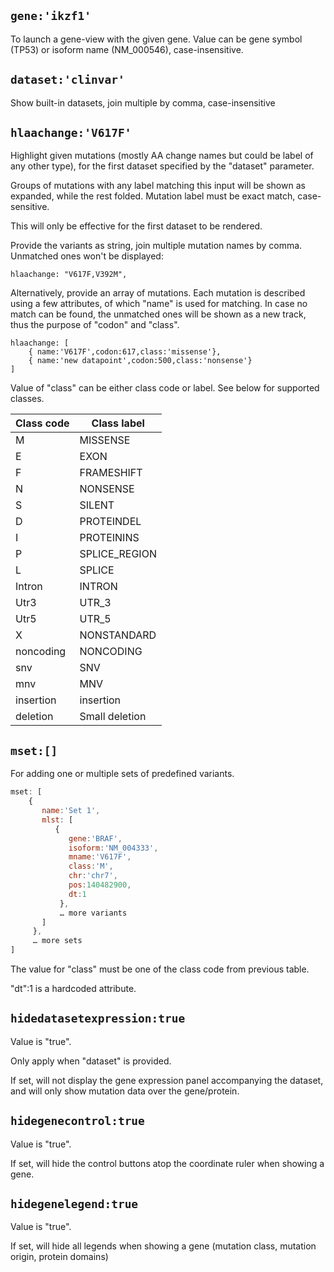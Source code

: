 ## `gene:'ikzf1'`

To launch a gene-view with the given gene. Value can be gene symbol
(TP53) or isoform name (NM\_000546), case-insensitive.

## `dataset:'clinvar'`

Show built-in datasets, join multiple by comma, case-insensitive

## `hlaachange:'V617F'`

Highlight given mutations (mostly AA change names but could be label of
any other type), for the first dataset specified by the "dataset"
parameter.

Groups of mutations with any label matching this input will be shown as
expanded, while the rest folded. Mutation label must be exact match,
case-sensitive.

This will only be effective for the first dataset to be rendered.

Provide the variants as string, join multiple mutation names by comma.
Unmatched ones won't be displayed:

```
hlaachange: "V617F,V392M",
```

Alternatively, provide an array of mutations. Each mutation is described
using a few attributes, of which "name" is used for matching. In case no
match can be found, the unmatched ones will be shown as a new track,
thus the purpose of "codon" and "class".

```
hlaachange: [
    { name:'V617F',codon:617,class:'missense'},
    { name:'new datapoint',codon:500,class:'nonsense'}
]
```

Value of "class" can be either class code or label. See below for
supported classes.

| Class code | Class label    |
| ---------- | -------------- |
| M          | MISSENSE       |
| E          | EXON           |
| F          | FRAMESHIFT     |
| N          | NONSENSE       |
| S          | SILENT         |
| D          | PROTEINDEL     |
| I          | PROTEININS     |
| P          | SPLICE\_REGION |
| L          | SPLICE         |
| Intron     | INTRON         |
| Utr3       | UTR\_3         |
| Utr5       | UTR\_5         |
| X          | NONSTANDARD    |
| noncoding  | NONCODING      |
| snv        | SNV            |
| mnv        | MNV            |
| insertion  | insertion      |
| deletion   | Small deletion |

## `mset:[]`

For adding one or multiple sets of predefined variants.

```javascript
mset: [
    {
       name:'Set 1',
       mlst: [
          { 
             gene:'BRAF',
             isoform:'NM_004333',
             mname:'V617F',
             class:'M',
             chr:'chr7',
             pos:140482900,
             dt:1
           },
           … more variants
       ]
     },
     … more sets
]
```

The value for "class" must be one of the class code from previous table.

"dt":1 is a hardcoded attribute.

## `hidedatasetexpression:true`

Value is "true".

Only apply when "dataset" is provided.

If set, will not display the gene expression panel accompanying the
dataset, and will only show mutation data over the gene/protein.

## `hidegenecontrol:true`

Value is "true".

If set, will hide the control buttons atop the coordinate ruler when
showing a gene.

## `hidegenelegend:true`

Value is "true".

If set, will hide all legends when showing a gene (mutation class,
mutation origin, protein domains)
